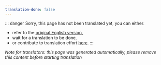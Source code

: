 ```yaml
---
translation-done: false
---
```

::: danger
Sorry, this page has not been translated yet, you can either:
- refer to the [original English version](<..\..\..\de\support\exceptions.md>),
- wait for a translation to be done,
- or contribute to translation effort [here](https://github.com/bsmg/wiki).
:::

_Note for translators: this page was generated automatically, please remove this content before starting translation_
